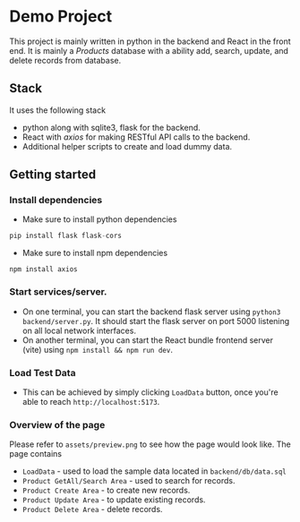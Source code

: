 # Demo Project
This project is mainly written in python in the backend and React in the front end. It is mainly a _Products_ database with a ability add, search, update, and delete records from database.

## Stack
It uses the following stack
* python along with sqlite3, flask for the backend.
* React with _axios_ for making RESTful API calls to the backend.
* Additional helper scripts to create and load dummy data.

## Getting started

### Install dependencies
* Make sure to install python dependencies
```python
pip install flask flask-cors
```
* Make sure to install npm dependencies
```node
npm install axios
```

### Start services/server.
* On one terminal, you can start the backend flask server using `python3 backend/server.py`. It should start the flask server on port 5000 listening on all local network interfaces.
* On another terminal, you can start the React bundle frontend server (vite) using `npm install && npm run dev`.


### Load Test Data
* This can be achieved by simply clicking `LoadData` button, once you're able to reach `http://localhost:5173`.


### Overview of the page
Please refer to `assets/preview.png` to see how the page would look like. The page contains

* `LoadData` - used to load the sample data located in `backend/db/data.sql`
* `Product GetAll/Search Area` - used to search for records.
* `Product Create Area` - to create new records.
* `Product Update Area` - to update existing records.
* `Product Delete Area` - delete records.

